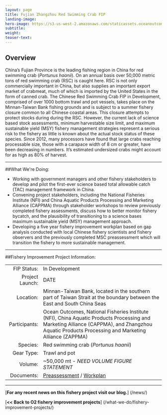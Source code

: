 ```yaml
---
layout: page 
title: Fujian Zhangzhou Red Swimming Crab FIP
landing-image:
hero-image: https://s3-us-west-2.amazonaws.com/staticassets.oceanoutcomes.org/hero+photos/placeholderhero.jpg
subtitle:
weight: 
teaser-text:
---
```

<h2>Overview</h2>

China’s Fujian Province is the leading fishing region in China for red swimming crab (*Portunus haanii*). On an annual basis over 50,000 metric tons of red swimming crab (RSC) is caught here. RSC is not only commercially important in China, but also supplies an important export market of crabmeat, much of which is imported by the United States in the form of canned crab. The Chinese Red Swimming Crab FIP in Development, comprised of over 1000 bottom trawl and pot vessels, takes place on the Minnan-Taiwan Bank fishing grounds and is subject to a summer fishery closure common to all Chinese coastal areas. This closure attempts to protect stocks during during the RSC. However, the current lack of science based stock assessments, minimum harvestable size limit, and maximum sustainable yield (MSY) fishery management strategies represent a serious risk to the fishery as little is known about the actual stock status of these species. Since 2012, many processors have found that large crabs reaching processable size, those with a carapace width of 8 cm or greater, have been decreasing in numbers. It’s estimated undersized crabs might account for as high as 80% of harvest.  

---

##What We're Doing:

* Working with government managers and other fishery stakeholders to develop and pilot the first-ever science based total allowable catch (TAC) management framework in China.
* Convening project stakeholders, including the National Fisheries Institute (NFI) and China Aquatic Products Processing and Marketing Alliance (CAPPMA) through stakeholder workshops to review previously completed fishery assessments, discuss how to better monitor fishery bycatch, and the plausibility of transitioning to a science bases maximum sustainable yield (MSY) management approach.
* Developing a five year fishery improvement workplan based on gap analysis conducted with local Chinese fishery scientists and fishery observers and the previously completed MSC preassessment which will transition the fishery to more sustainable management. 

---

##Fishery Improvement Project Information:

|||
| ---: | --- |
| FIP Status: | In Development |
| Project Launch: | DATE |
| Location: | Minnan-Taiwan Bank, located in the southern part of Taiwan Strait at the boundary between the East and South China Seas |
| Participants: | Ocean Outcomes, National Fisheries Institute (NFI), China Aquatic Products Processing and Marketing Alliance (CAPPMA), and Zhangzhou Aquatic Products Processing and Marketing Alliance (ZAPPMA) |
| Species: | Red swimming crab (*Portunus haanii*) |
| Gear Type: | Trawl and pot |
| Volume: | ~50,000 mt - *NEED VOLUME FIGURE STATEMENT* |
| Documents: | <a href="" target="_blank">Preassessment</a> / <a href="" target="_blank">Workplan</a> |

---

[**For any recent news on this fishery project visit our blog.**] (/news/) 

[**<< Back to O2 fishery improvement projects**] (/what-we-do/fishery-improvement-projects/)
